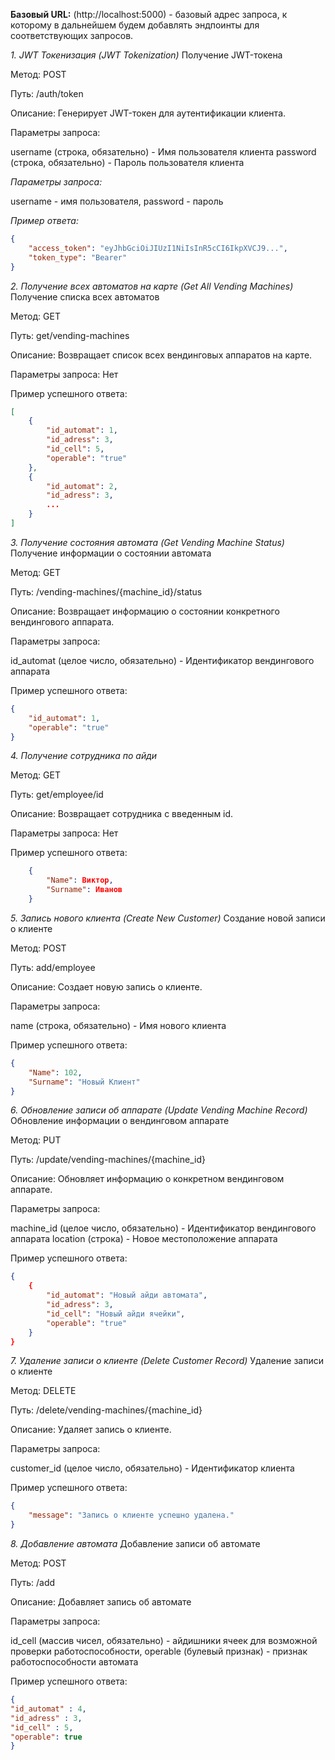 **Базовый URL:** (http://localhost:5000) - базовый адрес запроса, к которому в дальнейшем будем добавлять эндпоинты для соответствующих запросов.

_1. JWT Токенизация (JWT Tokenization)_
Получение JWT-токена

Метод: POST

Путь: /auth/token

Описание: Генерирует JWT-токен для аутентификации клиента.

Параметры запроса:

username (строка, обязательно) - Имя пользователя клиента
password (строка, обязательно) - Пароль пользователя клиента

_Параметры запроса:_

username - имя пользователя,
password - пароль

_Пример ответа:_
```json
{
    "access_token": "eyJhbGciOiJIUzI1NiIsInR5cCI6IkpXVCJ9...",
    "token_type": "Bearer"
}
```

_2. Получение всех автоматов на карте (Get All Vending Machines)_
Получение списка всех автоматов

Метод: GET

Путь: get/vending-machines

Описание: Возвращает список всех вендинговых аппаратов на карте.

Параметры запроса:
Нет

Пример успешного ответа:
```json
[
    {
        "id_automat": 1,
        "id_adress": 3,
        "id_cell": 5,
        "operable": "true"
    },
    {
        "id_automat": 2,
        "id_adress": 3,
        ...
    }
]

```

_3. Получение состояния автомата (Get Vending Machine Status)_
Получение информации о состоянии автомата

Метод: GET

Путь: /vending-machines/{machine_id}/status

Описание: Возвращает информацию о состоянии конкретного вендингового аппарата.

Параметры запроса:

id_automat (целое число, обязательно) - Идентификатор вендингового аппарата

Пример успешного ответа:

```json
{
    "id_automat": 1,
    "operable": "true"
}

```

_4. Получение сотрудника по айди_

Метод: GET

Путь: get/employee/id

Описание: Возвращает сотрудника с введенным id.

Параметры запроса:
Нет

Пример успешного ответа:

```json
    {
        "Name": Виктор,
        "Surname": Иванов
    }
```

_5. Запись нового клиента (Create New Customer)_
Создание новой записи о клиенте

Метод: POST

Путь: add/employee

Описание: Создает новую запись о клиенте.

Параметры запроса:

name (строка, обязательно) - Имя нового клиента

Пример успешного ответа:
```json
{
    "Name": 102,
    "Surname": "Новый Клиент"
}
```

_6. Обновление записи об аппарате (Update Vending Machine Record)_
Обновление информации о вендинговом аппарате

Метод: PUT

Путь: /update/vending-machines/{machine_id}

Описание: Обновляет информацию о конкретном вендинговом аппарате.

Параметры запроса:

machine_id (целое число, обязательно) - Идентификатор вендингового аппарата
location (строка) - Новое местоположение аппарата

Пример успешного ответа:
```json
{
    {
        "id_automat": "Новый айди автомата",
        "id_adress": 3,
        "id_cell": "Новый айди ячейки",
        "operable": "true"
    }
}
```

_7. Удаление записи о клиенте (Delete Customer Record)_
Удаление записи о клиенте

Метод: DELETE

Путь: /delete/vending-machines/{machine_id}

Описание: Удаляет запись о клиенте.

Параметры запроса:

customer_id (целое число, обязательно) - Идентификатор клиента

Пример успешного ответа:
```json
{
    "message": "Запись о клиенте успешно удалена."
}
```

_8. Добавление автомата_
Добавление записи об автомате

Метод: POST

Путь: /add

Описание: Добавляет запись об автомате

Параметры запроса: 

id_cell (массив чисел, обязательно) - айдишники ячеек для возможной проверки работоспособности, operable (булевый признак) - признак работоспособности автомата

Пример успешного ответа: 

```json
{
"id_automat" : 4,
"id_adress" : 3,
"id_cell" : 5,
"operable": true
}
```
